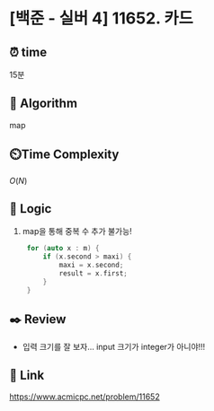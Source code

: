 # [백준 - 실버 4] 11652. 카드
 
## ⏰  **time**
15분

## :pushpin: **Algorithm**
map

## ⏲️**Time Complexity**
$O(N)$

## :round_pushpin: **Logic**
1. map을 통해 중복 수 추가 불가능!
   ```cpp
	for (auto x : m) {
		if (x.second > maxi) {
			maxi = x.second;
			result = x.first;
		}
	}
   ```

## :black_nib: **Review**
- 입력 크기를 잘 보자... input 크기가 integer가 아니야!!!

## 📡 Link
https://www.acmicpc.net/problem/11652

